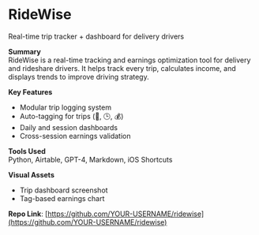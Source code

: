 # RideWise
Real-time trip tracker + dashboard for delivery drivers

**Summary**  
RideWise is a real-time tracking and earnings optimization tool for delivery and rideshare drivers. It helps track every trip, calculates income, and displays trends to improve driving strategy.

**Key Features**
- Modular trip logging system
- Auto-tagging for trips (🚗, 🕒, 💰)
- Daily and session dashboards
- Cross-session earnings validation

**Tools Used**  
Python, Airtable, GPT-4, Markdown, iOS Shortcuts

**Visual Assets**  
- Trip dashboard screenshot  
- Tag-based earnings chart

**Repo Link**: [https://github.com/YOUR-USERNAME/ridewise](https://github.com/YOUR-USERNAME/ridewise)